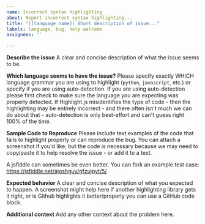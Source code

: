 ```yaml
---
name: Incorrect syntax highlighting
about: Report incorrect syntax highlighting...
title: "([language name]) Short description of issue..."
labels: language, bug, help welcome
assignees: ''

---
```


**Describe the issue**
A clear and concise description of what the issue seems to be.

**Which language seems to have the issue?**
Please specify exactly WHICH language grammar you are using to highlight (`python`, `javascript`, etc.) or specify if you are using auto-detection.  If you are using auto-detection please first check to make sure the language you are expecting was properly detected.  If Highlight.js misidentifies the type of code - then the highlighting may be entirely incorrect - and there often isn't much we can do about that - auto-detection is only best-effort and can't guess right 100% of the time.

**Sample Code to Reproduce**
Please include text examples of the code that fails to highlight properly or can reproduce the bug.  You can attach a screenshot if you'd like, but the code is necessary because we may need to copy/paste it to help resolve the issue - or add it to a test.

A jsfiddle can sometimes be even better.  You can fork an example test case:
https://jsfiddle.net/ajoshguy/gfzujpyt/5/

**Expected behavior**
A clear and concise description of what you expected to happen.  A screenshot might help here if another highlighting library gets it right, or is Github highlights it better/properly you can use a GitHub code block.

**Additional context**
Add any other context about the problem here.
